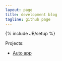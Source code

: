 ```yaml
---
layout: page
title: development blog
tagline: github page
---
```

{% include JB/setup %}

Projects:

* [Auto app](https://github.com/digitatorin/auto-app)
